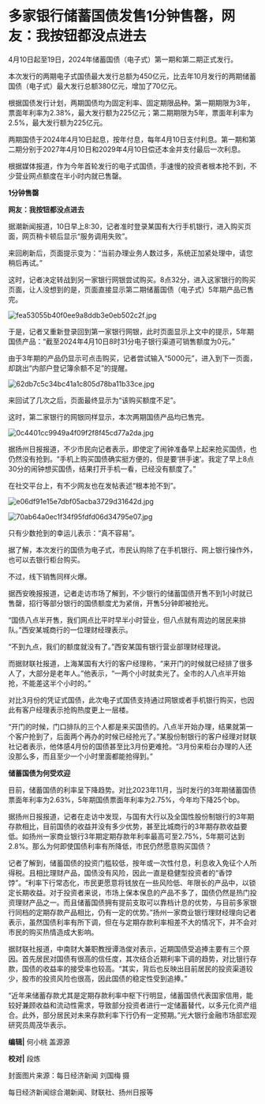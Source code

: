 # 多家银行储蓄国债发售1分钟售罄，网友：我按钮都没点进去

4月10日起至19日，2024年储蓄国债（电子式）第一期和第二期正式发行。

本次发行的两期电子式国债最大发行总额为450亿元，比去年10月发行的两期储蓄国债（电子式）最大发行总额380亿元，增加了70亿元。

根据国债发行计划，两期国债均为固定利率、固定期限品种。第一期期限为3年，票面年利率为2.38%，最大发行额为225亿元；第二期期限为5年，票面年利率为2.5%，最大发行额为225亿元。

两期国债于2024年4月10日起息，按年付息，每年4月10日支付利息。第一期和第二期分别于2027年4月10日和2029年4月10日偿还本金并支付最后一次利息。

根据媒体报道，作为今年首轮发行的电子式国债，手速慢的投资者根本抢不到，不少营业网点额度在半小时内就已售罄。

**1分钟售罄**

**网友：我按钮都没点进去**

据潮新闻报道，10日早上8:30，记者准时登录某国有大行手机银行，进入购买页面，网页稍卡顿后显示“服务调用失败”。

来回刷新后，页面提示变为：“当前办理业务人数过多，系统正加紧处理中，请您稍后再试。”

这时，记者决定转战到另一家银行网银尝试购买。8点32分，进入这家银行的购买页面，让人没想到的是，页面直接显示第二期储蓄国债（电子式）5年期产品已售完。

![fea53055b40f0ee9a8ddb3e0eb502c2f.jpg](https://raw.githubusercontent.com/qqhsx/qqnews_image/main/2024/04/11/多家银行储蓄国债发售1分钟售罄，网友：我按钮都没点进去/fea53055b40f0ee9a8ddb3e0eb502c2f.jpg)

于是，记者又重新登录回到第一家银行网银，此时页面显示上文中的提示，5年期国债产品：“截至2024年4月10日8时31分电子银行渠道可销售额度为0元。”

由于3年期的产品仍显示可点击购买，记者尝试输入“5000元”，进入到下一页面，却跳出“内部户登记簿余额不足”的提醒。

![62db7c5c34bc41a1c805d78ba11b33ce.jpg](https://raw.githubusercontent.com/qqhsx/qqnews_image/main/2024/04/11/多家银行储蓄国债发售1分钟售罄，网友：我按钮都没点进去/62db7c5c34bc41a1c805d78ba11b33ce.jpg)

来回试了几次之后，页面最终显示为“该购买额度不足”。

这时，第二家银行的网银同样显示，本次两期国债产品均已售完。

![0c4401cc9949a4f09f2f8f45cd77a2da.jpg](https://raw.githubusercontent.com/qqhsx/qqnews_image/main/2024/04/11/多家银行储蓄国债发售1分钟售罄，网友：我按钮都没点进去/0c4401cc9949a4f09f2f8f45cd77a2da.jpg)

据扬州日报报道，不少市民向记者表示，即使定了闹钟准备早上起来抢买国债，也仍然没有抢到。“手机上购买国债确实挺方便的，但是要‘拼手速’。我定了早上8点30分的闹钟想买国债，结果打开手机一看，已经没有额度了。”

在社交平台上，有不少网友也在发帖表述“根本抢不到”。

![e06df91e15e7dbf05acba3729d31642d.jpg](https://raw.githubusercontent.com/qqhsx/qqnews_image/main/2024/04/11/多家银行储蓄国债发售1分钟售罄，网友：我按钮都没点进去/e06df91e15e7dbf05acba3729d31642d.jpg)

![70ab64a0ec1f34f95fdfd06d34795e07.jpg](https://raw.githubusercontent.com/qqhsx/qqnews_image/main/2024/04/11/多家银行储蓄国债发售1分钟售罄，网友：我按钮都没点进去/70ab64a0ec1f34f95fdfd06d34795e07.jpg)

只有少数抢到的幸运儿表示：“真不容易”。

据了解，本次发行的国债为电子式，市民认购除了在手机银行、网上银行操作外，也可以去银行柜台购买。

不过，线下销售同样火爆。

据西安晚报报道，记者走访市场了解到，不少银行的储蓄国债开售不到1小时就已售罄，招行等部分银行的国债额度尤为紧俏，开售5分钟即被抢光。

“国债八点半开售，我们网点比平时早半小时营业，但八点就有周边的居民来排队。”西安某城商行的一位理财经理表示。

“不到九点，我们的额度就没有了。”西安某国有银行营业部理财经理说。

而据财联社报道，上海某国有大行的客户经理称，“来开门的时候就已经排了很多人了，大部分是老年人。”他表示，“一两个小时就卖光了。全市的人八点半开始抢，不能差这半个小时的。”

对比3月份的凭证式国债，此次电子式国债支持通过网银或者手机银行购买，也因此有客户经理表示抢购热度更上一层楼。

“开门的时候，门口排队的三个人都是来买国债的。八点半开始办理，结果就第一个客户抢到了，后面两个再办的时候已经抢光了。”某股份制银行的客户经理对财联社记者表示，他体感4月份的国债甚至比3月份更难抢。“3月份来柜台办理的人还没那么多，而且至少一个小时里面都能抢得到。”

**储蓄国债为何受欢迎**

目前，储蓄国债的利率呈下降趋势。对比2023年11月，当时发行的3年期储蓄国债票面年利率为2.63%，5年期国债票面年利率为2.75%，今年均下降25个bp。

据扬州日报报道，记者在走访中发现，与国有大行以及全国性股份制银行的3年期存款相比，目前国债的收益并没有多少优势，甚至比城商行的3年期存款收益要低。如扬州一家商业银行3年期定期存款年利率最高可至2.75%，5年期可达到2.8%。那么为何即使国债利率有所降低，市民仍然愿意购买国债？

记者了解到，储蓄国债的投资门槛较低，按年或一次性付息，利息收入免征个人所得税。且相比理财产品，国债没有风险，因此一直是稳健型投资者的“香饽饽”。“利率下行常态化，市民更愿意将钱放在一些风险低、年限长的产品中，以锁定长期收益。对于投资者来说，市场上保本保息的产品不多了，国债仍然是热门投资理财产品之一。而且储蓄国债拥有提前支取可以靠档计息的优势，与目前多家银行同档的定期存款产品相比，仍有一定的优势。”扬州一家商业银行理财经理向记者表示，虽然国债利率有所下调，但在与定期存款利率相差不大的情况下，并不会对市民的购买热情造成大影响。

据财联社报道，中南财大兼职教授谭浩俊对表示，近期国债受追捧主要有三个原因。首先居民对国债有很高的信任度，其次结合近期利率下调的趋势，对比银行存款，国债的收益率的接受率也较高。“其实，背后也反映出目前居民的投资渠道较少，股市的投资风险也很高，因此国债的稳定性受到追捧。”

“近年来储蓄存款尤其是定期存款利率中枢下行明显，储蓄国债代表国家信用，能较好兼顾收益和流动性需求，导致部分投资者进行一定储蓄替代，以多元化资产组合。此外，部分居民对未来存款利率下行仍有一定预期。”光大银行金融市场部宏观研究员周茂华表示。

**编辑|** 何小桃 盖源源

**校对|** 段炼

封面图片来源：每日经济新闻 刘国梅 摄

每日经济新闻综合潮新闻、财联社、扬州日报等

